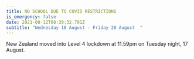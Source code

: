 ```yaml
---
title: NO SCHOOL DUE TO COVID RESTRICTIONS
is_emergency: false
date: 2021-08-12T08:39:32.701Z
subtitle: "Wednesday 18 August - Friday 20 August  "
---
```


New Zealand moved into Level 4 lockdown at 11.59pm on Tuesday night, 17 August.

 
